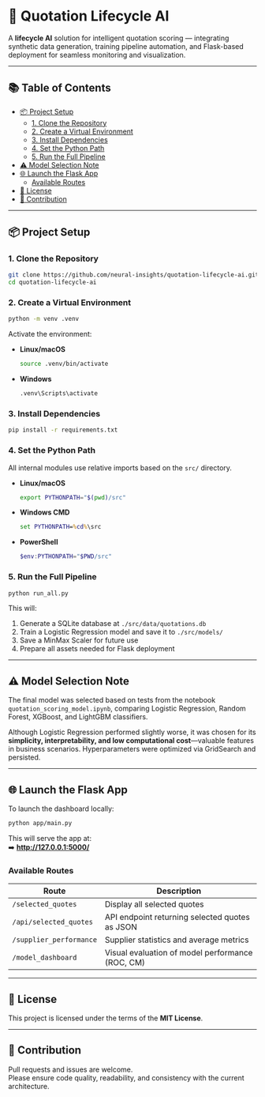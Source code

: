# 🧠 Quotation Lifecycle AI

A **lifecycle AI** solution for intelligent quotation scoring — integrating synthetic data generation, training pipeline automation, and Flask-based deployment for seamless monitoring and visualization.

---

## 📚 Table of Contents

- [📦 Project Setup](#-project-setup)
  - [1. Clone the Repository](#1-clone-the-repository)
  - [2. Create a Virtual Environment](#2-create-a-virtual-environment)
  - [3. Install Dependencies](#3-install-dependencies)
  - [4. Set the Python Path](#4-set-the-python-path)
  - [5. Run the Full Pipeline](#5-run-the-full-pipeline)
- [⚠️ Model Selection Note](#️-model-selection-note)
- [🌐 Launch the Flask App](#-launch-the-flask-app)
  - [Available Routes](#available-routes)
- [📄 License](#-license)
- [🤝 Contribution](#-contribution)

---

## 📦 Project Setup

### 1. Clone the Repository

```bash
git clone https://github.com/neural-insights/quotation-lifecycle-ai.git
cd quotation-lifecycle-ai
```

### 2. Create a Virtual Environment

```bash
python -m venv .venv
```

Activate the environment:

- **Linux/macOS**
  ```bash
  source .venv/bin/activate
  ```

- **Windows**
  ```cmd
  .venv\Scripts\activate
  ```

### 3. Install Dependencies

```bash
pip install -r requirements.txt
```

### 4. Set the Python Path

All internal modules use relative imports based on the `src/` directory.

- **Linux/macOS**
  ```bash
  export PYTHONPATH="$(pwd)/src"
  ```

- **Windows CMD**
  ```cmd
  set PYTHONPATH=%cd%\src
  ```

- **PowerShell**
  ```powershell
  $env:PYTHONPATH="$PWD/src"
  ```

### 5. Run the Full Pipeline

```bash
python run_all.py
```

This will:

1. Generate a SQLite database at `./src/data/quotations.db`  
2. Train a Logistic Regression model and save it to `./src/models/`  
3. Save a MinMax Scaler for future use  
4. Prepare all assets needed for Flask deployment  

---

## ⚠️ Model Selection Note

The final model was selected based on tests from the notebook `quotation_scoring_model.ipynb`, comparing Logistic Regression, Random Forest, XGBoost, and LightGBM classifiers.

Although Logistic Regression performed slightly worse, it was chosen for its **simplicity, interpretability, and low computational cost**—valuable features in business scenarios. Hyperparameters were optimized via GridSearch and persisted.

---

## 🌐 Launch the Flask App

To launch the dashboard locally:

```bash
python app/main.py
```

This will serve the app at:  
➡️ **http://127.0.0.1:5000/**

### Available Routes

| Route                   | Description                                      |
|-------------------------|--------------------------------------------------|
| `/selected_quotes`      | Display all selected quotes                      |
| `/api/selected_quotes`  | API endpoint returning selected quotes as JSON   |
| `/supplier_performance` | Supplier statistics and average metrics          |
| `/model_dashboard`      | Visual evaluation of model performance (ROC, CM) |

---

## 📄 License

This project is licensed under the terms of the **MIT License**.

---

## 🤝 Contribution

Pull requests and issues are welcome.  
Please ensure code quality, readability, and consistency with the current architecture.
